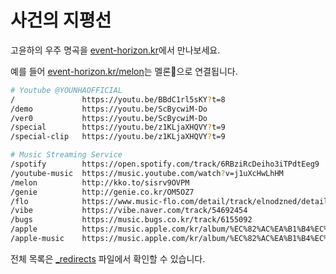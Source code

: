 # 사건의 지평선

고윤하의 우주 명곡을 [event-horizon.kr](http://event-horizon.kr/)에서 만나보세요.

예를 들어 [event-horizon.kr/melon](https://event-horizon.kr/melon)는 멜론🍈으로 연결됩니다.

```bash
# Youtube @YOUNHAOFFICIAL
/               https://youtu.be/BBdC1rl5sKY?t=8
/demo           https://youtu.be/ScBycwiM-Do
/ver0           https://youtu.be/ScBycwiM-Do
/special        https://youtu.be/z1KLjaXHQVY?t=9
/special-clip   https://youtu.be/z1KLjaXHQVY?t=9

# Music Streaming Service
/spotify        https://open.spotify.com/track/6RBziRcDeiho3iTPdtEeg9
/youtube-music  https://music.youtube.com/watch?v=j1uXcHwLhHM
/melon          http://kko.to/sisrv9OVPM
/genie          http://genie.co.kr/OM5OZ7
/flo            https://www.music-flo.com/detail/track/elnodzned/details
/vibe           https://vibe.naver.com/track/54692454
/bugs           https://music.bugs.co.kr/track/6155092
/apple          https://music.apple.com/kr/album/%EC%82%AC%EA%B1%B4%EC%9D%98-%EC%A7%80%ED%8F%89%EC%84%A0/1616649347?i=1616649362
/apple-music    https://music.apple.com/kr/album/%EC%82%AC%EA%B1%B4%EC%9D%98-%EC%A7%80%ED%8F%89%EC%84%A0/1616649347?i=1616649362
```

전체 목록은 [_redirects](_redirects) 파일에서 확인할 수 있습니다.
